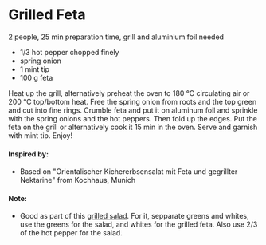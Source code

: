 # Grilled Feta
2 people, 25 min preparation time, grill and aluminium foil needed

* 1/3 hot pepper chopped finely
* spring onion
* 1 mint tip
* 100 g feta

Heat up the grill, alternatively preheat the oven to 180 °C circulating air or 200 °C top/bottom heat. Free the spring onion from roots and the top green and cut into fine rings. Crumble feta and put it on aluminum foil and sprinkle with the spring onions and the hot peppers. Then fold up the edges. Put the feta on the grill or alternatively cook it 15 min in the oven. Serve and garnish with mint tip. Enjoy!

#### Inspired by: 
* Based on "Orientalischer Kichererbsensalat mit Feta und gegrillter Nektarine" from Kochhaus, Munich

#### Note:
* Good as part of this [grilled salad](https://github.com/andreamalhera/committed_meals/edit/master/recipes/salads_and_appetizers/oriental_chickpeas_salad.md). For it, sepparate greens and whites, use the greens for the salad, and whites for the grilled feta. Also use 2/3 of the hot pepper for the salad.
